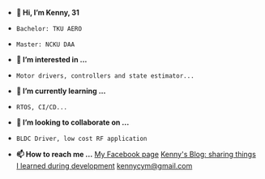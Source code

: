 - **👋 Hi, I’m Kenny, 31**
-     Bachelor: TKU AERO
-     Master: NCKU DAA
- **👀 I’m interested in ...**
-     Motor drivers, controllers and state estimator...
- **🌱 I’m currently learning ...**
-     RTOS, CI/CD...
- **💞️ I’m looking to collaborate on ...**
-     BLDC Driver, low cost RF application 
- **📫 How to reach me ...**
[My Facebook page](https://www.facebook.com/cp3196x04/)
[Kenny's Blog: sharing things I learned during development](https://labujuice.github.io/my_blog/)
<kennycym@gmail.com>

<!---
Labujuice/Labujuice is a ✨ special ✨ repository because its `README.md` (this file) appears on your GitHub profile.
You can click the Preview link to take a look at your changes.
--->
